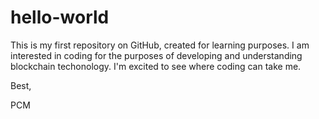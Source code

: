 # hello-world
This is my first repository on GitHub, created for learning purposes.
I am interested in coding for the purposes of developing and understanding blockchain techonology. I'm excited to see where coding can take me.

Best,

PCM
